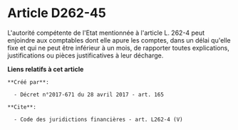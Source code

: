 # Article D262-45

L'autorité compétente de l'Etat mentionnée à l'article L. 262-4 peut enjoindre aux comptables dont elle apure les comptes,
dans un délai qu'elle fixe et qui ne peut être inférieur à un mois, de rapporter toutes explications, justifications ou
pièces justificatives à leur décharge.

**Liens relatifs à cet article**

	**Créé par**:

	  - Décret n°2017-671 du 28 avril 2017 - art. 165

	**Cite**:

	  - Code des juridictions financières - art. L262-4 (V)
